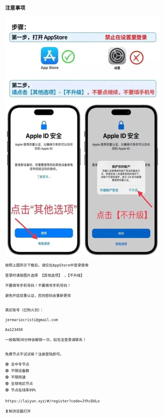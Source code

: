 ### 注意事项

![avatar](/img/1.jpg)
![avatar](/img/2.jpg)

```
按照上图所示下载后，请仅在AppStore中登录使用

登录时请按图片选择 【其他选项】 ，【不升级】

不要填写手机号码！不要填写手机号码！

避免开启双重认证，否则密码会重新更改

```

```

美区账号（已购火剑）：

jermariocristi@gmail.com

Aa123450

一般每隔30分钟会解锁一次，如无法登录请联系！

```

```

免费节点不试试嘛？注册登陆即可。

🟢 全中专节点
🟢 不限设备数
🟢 不限网速 
🟢 全球地区节点
🟢 节点在线率99%

https://laiyun.xyz/#/register?code=JYhcDULo

复制浏览器打开

```